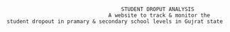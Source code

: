                                         STUDENT DROPUT ANALYSIS 
                                    A website to track & monitor the student dropout in pramary & secondary school levels in Gujrat state
